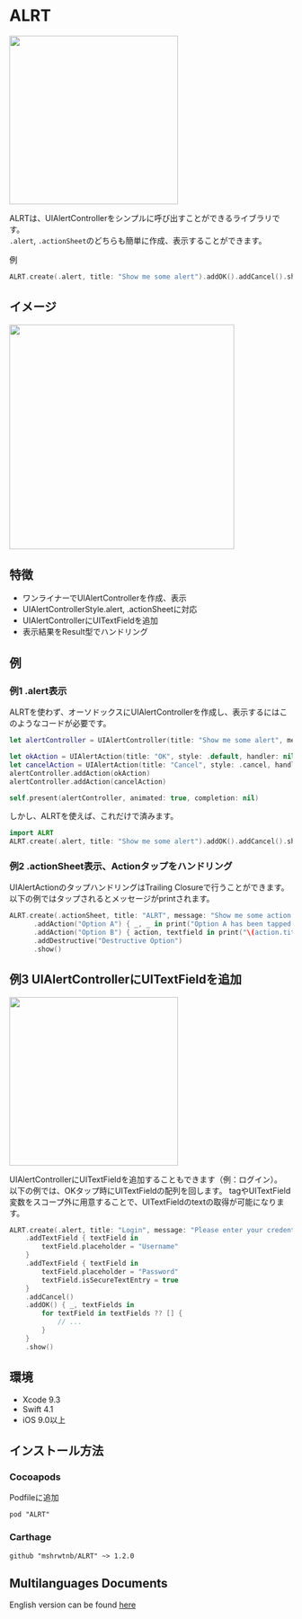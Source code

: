 # ALRT
<img width=300 src="https://raw.githubusercontent.com/wiki/mshrwtnb/ALRT/logobanner.png">

ALRTは、UIAlertControllerをシンプルに呼び出すことができるライブラリです。   
`.alert`, `.actionSheet`のどちらも簡単に作成、表示することができます。

例
```swift
ALRT.create(.alert, title: "Show me some alert").addOK().addCancel().show()
```

## イメージ
<img height=400 src="https://media.giphy.com/media/3ohhwqMEooV3s7lntm/giphy.gif">

## 特徴
* ワンライナーでUIAlertControllerを作成、表示
* UIAlertControllerStyle.alert, .actionSheetに対応
* UIAlertControllerにUITextFieldを追加
* 表示結果をResult型でハンドリング

## 例
### 例1 .alert表示
ALRTを使わず、オーソドックスにUIAlertControllerを作成し、表示するにはこのようなコードが必要です。
```swift
let alertController = UIAlertController(title: "Show me some alert", message: nil, preferredStyle: .alert)

let okAction = UIAlertAction(title: "OK", style: .default, handler: nil)
let cancelAction = UIAlertAction(title: "Cancel", style: .cancel, handler: nil)
alertController.addAction(okAction)
alertController.addAction(cancelAction)

self.present(alertController, animated: true, completion: nil)
```

しかし、ALRTを使えば、これだけで済みます。
```swift
import ALRT
ALRT.create(.alert, title: "Show me some alert").addOK().addCancel().show()
```

### 例2 .actionSheet表示、Actionタップをハンドリング
UIAlertActionのタップハンドリングはTrailing Closureで行うことができます。   
以下の例ではタップされるとメッセージがprintされます。

```swift
ALRT.create(.actionSheet, title: "ALRT", message: "Show me some action sheet")
      .addAction("Option A") { _, _ in print("Option A has been tapped!") }
      .addAction("Option B") { action, textfield in print("\(action.title!) has been tapped!") }
      .addDestructive("Destructive Option")
      .show()
```

## 例3 UIAlertControllerにUITextFieldを追加
<img height=300 src="https://media.giphy.com/media/l378jFjtJQqJvSCSQ/giphy.gif">

UIAlertControllerにUITextFieldを追加することもできます（例：ログイン）。   
以下の例では、OKタップ時にUITextFieldの配列を回します。
tagやUITextField変数をスコープ外に用意することで、UITextFieldのtextの取得が可能になります。

```swift
ALRT.create(.alert, title: "Login", message: "Please enter your credentials")
    .addTextField { textField in
        textField.placeholder = "Username"
    }
    .addTextField { textField in
        textField.placeholder = "Password"
        textField.isSecureTextEntry = true
    }
    .addCancel()
    .addOK() { _, textFields in
        for textField in textFields ?? [] {
            // ...
        }
    }
    .show()
```

## 環境
* Xcode 9.3
* Swift 4.1
* iOS 9.0以上

## インストール方法
### Cocoapods
Podfileに追加

```
pod "ALRT"
```

### Carthage
```
github "mshrwtnb/ALRT" ~> 1.2.0
```

## Multilanguages Documents
English version can be found [here](https://github.com/mshrwtnb/ALRT/blob/swift4/README_en.md)
